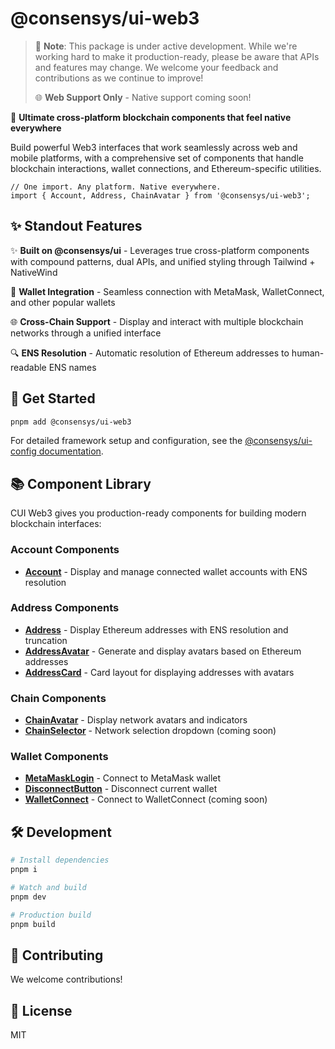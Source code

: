 # @consensys/ui-web3

> 🚧 **Note**: This package is under active development. While we're working hard to make it production-ready, please be aware that APIs and features may change. We welcome your feedback and contributions as we continue to improve!
>
> 🌐 **Web Support Only** - Native support coming soon!

🚀 **Ultimate cross-platform blockchain components that feel native everywhere**

Build powerful Web3 interfaces that work seamlessly across web and mobile platforms, with a comprehensive set of components that handle blockchain interactions, wallet connections, and Ethereum-specific utilities.

```tsx
// One import. Any platform. Native everywhere.
import { Account, Address, ChainAvatar } from '@consensys/ui-web3';
```

## ✨ Standout Features

✨ **Built on @consensys/ui** - Leverages true cross-platform components with compound patterns, dual APIs, and unified styling through Tailwind + NativeWind

🔗 **Wallet Integration** - Seamless connection with MetaMask, WalletConnect, and other popular wallets

🌐 **Cross-Chain Support** - Display and interact with multiple blockchain networks through a unified interface

🔍 **ENS Resolution** - Automatic resolution of Ethereum addresses to human-readable ENS names


## 🚀 Get Started

```bash
pnpm add @consensys/ui-web3
```

For detailed framework setup and configuration, see the [@consensys/ui-config documentation](.../config).

## 📚 Component Library

CUI Web3 gives you production-ready components for building modern blockchain interfaces:

### Account Components
- [**Account**](src/components/account) - Display and manage connected wallet accounts with ENS resolution

### Address Components
- [**Address**](src/components/address) - Display Ethereum addresses with ENS resolution and truncation
- [**AddressAvatar**](src/components/address) - Generate and display avatars based on Ethereum addresses
- [**AddressCard**](src/components/address) - Card layout for displaying addresses with avatars

### Chain Components

- [**ChainAvatar**](src/components/chain) - Display network avatars and indicators
- [**ChainSelector**](src/components/chain) - Network selection dropdown (coming soon)

### Wallet Components

- [**MetaMaskLogin**](src/components/wallet) - Connect to MetaMask wallet
- [**DisconnectButton**](src/components/wallet) - Disconnect current wallet
- [**WalletConnect**](src/components/wallet) - Connect to WalletConnect (coming soon)

## 🛠️ Development

```bash
# Install dependencies
pnpm i

# Watch and build
pnpm dev

# Production build
pnpm build
```

## 🤝 Contributing

We welcome contributions!

## 📜 License

MIT 